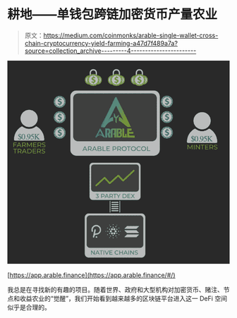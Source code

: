 # 耕地——单钱包跨链加密货币产量农业

> 原文：<https://medium.com/coinmonks/arable-single-wallet-cross-chain-cryptocurrency-yield-farming-a47d7f489a7a?source=collection_archive---------4----------------------->

![](img/0ffacb1951db9428ba733794b72fef80.png)

[https://app.arable.finance](https://app.arable.finance/#/)

我总是在寻找新的有趣的项目。随着世界、政府和大型机构对加密货币、赌注、节点和收益农业的“觉醒”，我们开始看到越来越多的区块链平台进入这一 DeFi 空间似乎是合理的。